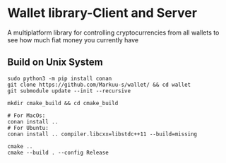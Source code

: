 # Wallet library-Client and Server

A multiplatform library for controlling cryptocurrencies from all wallets to see how much fiat money you currently have

## Build on Unix System
```
sudo python3 -m pip install conan
git clone https://github.com/Markuu-s/wallet/ && cd wallet 
git submodule update --init --recursive

mkdir cmake_build && cd cmake_build

# For MacOs: 
conan install ..
# For Ubuntu:
conan install .. compiler.libcxx=libstdc++11 --build=missing

cmake ..
cmake --build . --config Release

```
